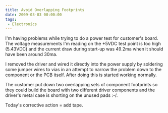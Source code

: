 ```yaml
---
title: Avoid Overlapping Footprints
date: 2009-03-03 00:00:00
tags:
 - Electronics
---
```

I'm having problems while trying to do a power test for customer's board.  The voltage measurements I'm reading on the +5VDC test point is too high (5.43VDC) and the current draw during start-up was 49.2ma when it should have been around 30ma.

I removed the driver and wired it directly into the power supply by soldering some jumper wires to vias in an attempt to narrow the problem down to the component or the PCB itself.  After doing this is started working normally.

The customer put down two overlapping sets of component footprints so they could build the board with two different driver components and the driver's metal case is shorting on the unused pads :-/.

Today's corrective action = add tape.